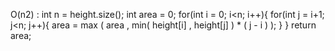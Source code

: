 O(n2) :
int n = height.size();
int area = 0;
for(int i = 0; i<n; i++){
for(int j = i+1; j<n; j++){
area = max ( area , min( height[i] , height[j] ) * ( j - i ) );
}
}
return area;